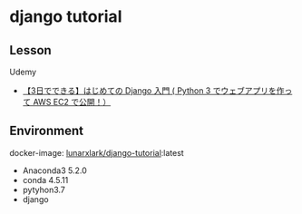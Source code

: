 # django tutorial

## Lesson

Udemy
- [【3日でできる】はじめての Django 入門 ( Python 3 でウェブアプリを作って AWS EC2 で公開！）](https://www.udemy.com/django-beginner/)

## Environment

docker-image: [lunarxlark/django-tutorial](https://hub.docker.com/r/continuumio/anaconda3/):latest
- Anaconda3 5.2.0
- conda 4.5.11
- pytyhon3.7
- django
